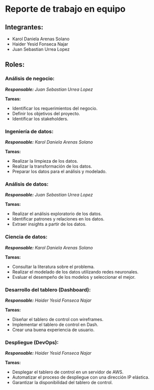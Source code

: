 # Reporte de trabajo en equipo

## Integrantes:

- Karol Daniela Arenas Solano
- Haider Yesid Fonseca Najar
- Juan Sebastian Urrea Lopez

## Roles:

### Análisis de negocio:

_**Responsable:** Juan Sebastian Urrea Lopez_

**Tareas:**

- Identificar los requerimientos del negocio.
- Definir los objetivos del proyecto.
- Identificar los stakeholders.

### Ingeniería de datos:

_**Responsable:** Karol Daniela Arenas Solano_

**Tareas:**

- Realizar la limpieza de los datos.
- Realizar la transformación de los datos.
- Preparar los datos para el análisis y modelado.

### Análisis de datos:

_**Responsable:** Juan Sebastian Urrea Lopez_

**Tareas:**

- Realizar el análisis exploratorio de los datos.
- Identificar patrones y relaciones en los datos.
- Extraer insights a partir de los datos.

### Ciencia de datos:

_**Responsable:** Karol Daniela Arenas Solano_

**Tareas:**

- Consultar la literatura sobre el problema.
- Realizar el modelado de los datos utilizando redes neuronales.
- Evaluar el desempeño de los modelos y seleccionar el mejor.

### Desarrollo del tablero (Dashboard):

_**Responsable:** Haider Yesid Fonseca Najar_

**Tareas:**

- Diseñar el tablero de control con wireframes.
- Implementar el tablero de control en Dash.
- Crear una buena experiencia de usuario.

### Despliegue (DevOps):

_**Responsable:** Haider Yesid Fonseca Najar_

**Tareas:**

- Desplegar el tablero de control en un servidor de AWS.
- Automatizar el proceso de despliegue con una dirección IP elástica.
- Garantizar la disponibilidad del tablero de control.
